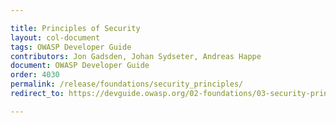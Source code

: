 ```yaml
---

title: Principles of Security
layout: col-document
tags: OWASP Developer Guide
contributors: Jon Gadsden, Johan Sydseter, Andreas Happe
document: OWASP Developer Guide
order: 4030
permalink: /release/foundations/security_principles/
redirect_to: https://devguide.owasp.org/02-foundations/03-security-principles/

---
```

